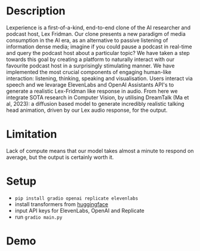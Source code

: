 # Description

Lexperience is a first-of-a-kind, end-to-end clone of the AI researcher and podcast host, Lex Fridman. 
Our clone presents a new paradigm of media consumption in the AI era, as an alternative to passive listening of information dense media; imagine if you could pause a podcast in real-time and query the podcast host about a particular topic? We have taken a step towards this goal by creating a platform to naturally interact with our favourite podcast host in a surprisingly stimulating manner.
We have implemented the most crucial components of engaging human-like interaction: listening, thinking, speaking and visualisation. Users interact via speech and we levarage ElevenLabs and OpenAI Assistants API's to generate a realistic Lex-Fridman like response in audio. From here we integrate SOTA research in Computer Vision, by utilising DreamTalk (Ma et al, 2023): a diffusion based model to generate incredibly realistic talking head animation, driven by our Lex audio response, for the output.


# Limitation

Lack of compute means that our model takes almost a minute to respond on average, but the output is certainly worth it.

# Setup
- `pip install gradio openai replicate elevenlabs`
- install transformers from [huggingface](https://huggingface.co/docs/transformers/en/installation)
- input API keys for ElevenLabs, OpenAI and Replicate 
- run `gradio main.py`

# Demo 

